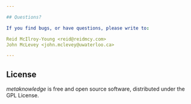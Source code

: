 ```yaml
---

## Questions?

If you find bugs, or have questions, please write to:

Reid McIlroy-Young <reid@reidmcy.com>
John McLevey <john.mclevey@uwaterloo.ca>

---
```


## License

*metaknowledge* is free and open source software, distributed under the GPL License.
